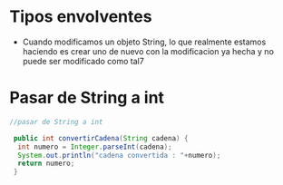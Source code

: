 # Tipos envolventes
- Cuando modificamos un objeto String, lo que realmente estamos haciendo es crear 
uno de nuevo con la modificacion ya hecha y no puede ser modificado como tal7

# Pasar de String a int

```java
//pasar de String a int 

 public int convertirCadena(String cadena) {
  int numero = Integer.parseInt(cadena);
  System.out.println("cadena convertida : "+numero);
  return numero;
 }
````